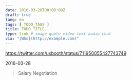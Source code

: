 ```yaml
---
date: 2016-03-28T00:00:00Z
draft: true
lang: en
tags: [ TODO_TAGS ]
title: TODO_TITLE
type: link # image quote video text audio chat
via: "[Who](http://example.com)"
---
```


<https://twitter.com/uxbooth/status/711950055427743749>

2016-03-28
> Salary Negotiation



